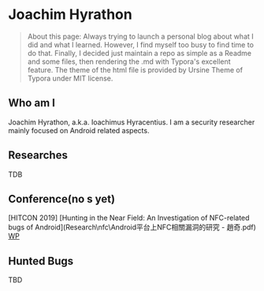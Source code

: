 # Joachim Hyrathon



> About this page: Always trying to launch a personal blog about what I did and what I learned. However, I find myself too busy to find time to do that. Finally, I decided just maintain a repo as simple as a Readme and some files, then rendering the .md with Typora's excellent feature. The theme of the html file is provided by Ursine Theme of Typora under MIT license.



## Who am I

Joachim Hyrathon, a.k.a. Ioachimus Hyracentius. I am a security researcher mainly focused on Android related aspects. 



## Researches

TDB

## Conference(no s yet)

[HITCON 2019]  [Hunting in the Near Field: An Investigation of NFC-related bugs of Android](Research\nfc\Android平台上NFC相關漏洞的研究 - 趙奇.pdf)   [WP](Research\nfc\Whitepaper.pdf) 

## Hunted Bugs

TBD